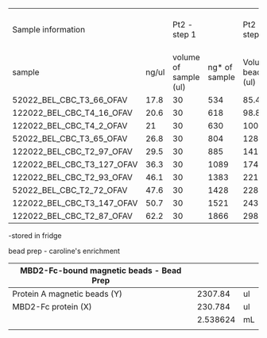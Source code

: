 
|                            |       |                       |               |                       |                            |                   |                           |              |
| -------------------------- | ----- | --------------------- | ------------- | --------------------- | -------------------------- | ----------------- | ------------------------- | ------------ |
| Sample information         |       | Pt2 - step 1          |               | Pt2 - step 1          |                            |                   | AMPURE cleanup pt4 step 3 |              |
| sample                     | ng/ul | volume of sample (ul) | ng* of sample | Volume beads (ul) (Z) | Volume wash buffer x5 (ul) | Total volume (ul) | Added beads cleanup (W)   | Total volume |
| 52022_BEL_CBC_T3_66_OFAV   | 17.8  | 30                    | 534           | 85.44                 | 7.5                        | 122.94            | 221.292                   | 344.232      |
| 122022_BEL_CBC_T4_16_OFAV  | 20.6  | 30                    | 618           | 98.88                 | 7.5                        | 136.38            | 245.484                   | 381.864      |
| 122022_BEL_CBC_T4_2_OFAV   | 21    | 30                    | 630           | 100.8                 | 7.5                        | 138.3             | 248.94                    | 387.24       |
| 52022_BEL_CBC_T3_65_OFAV   | 26.8  | 30                    | 804           | 128.64                | 7.5                        | 166.14            | 299.052                   | 465.192      |
| 122022_BEL_CBC_T2_97_OFAV  | 29.5  | 30                    | 885           | 141.6                 | 7.5                        | 179.1             | 322.38                    | 501.48       |
| 122022_BEL_CBC_T3_127_OFAV | 36.3  | 30                    | 1089          | 174.24                | 7.5                        | 211.74            | 381.132                   | 592.872      |
| 122022_BEL_CBC_T2_93_OFAV  | 46.1  | 30                    | 1383          | 221.28                | 7.5                        | 258.78            | 465.804                   | 724.584      |
| 52022_BEL_CBC_T2_72_OFAV   | 47.6  | 30                    | 1428          | 228.48                | 7.5                        | 265.98            | 478.764                   | 744.744      |
| 122022_BEL_CBC_T3_147_OFAV | 50.7  | 30                    | 1521          | 243.36                | 7.5                        | 280.86            | 505.548                   | 786.408      |
| 122022_BEL_CBC_T2_87_OFAV  | 62.2  | 30                    | 1866          | 298.56                | 7.5                        | 336.06            | 604.908                   | 940.968      |

-stored in fridge 



bead prep - caroline's enrichment 

| MBD2-Fc-bound magnetic beads - Bead Prep |          |     |
| ---------------------------------------- | -------- | --- |
| Protein A magnetic beads (Y)             | 2307.84  | ul  |
| MBD2-Fc protein (X)                      | 230.784  | ul  |
|                                          | 2.538624 | mL  |
|                                          |          |     |

